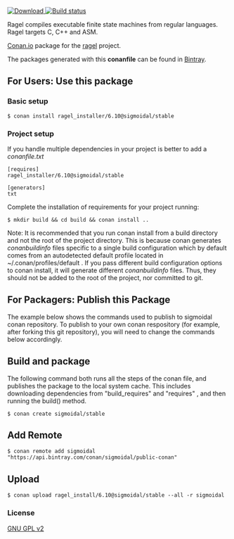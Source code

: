 [ ![Download](https://api.bintray.com/packages/sigmoidal/public-conan/ragel_installer%3Asigmoidal/images/download.svg?version=6.10%3Astable) ](https://bintray.com/sigmoidal/public-conan/ragel_installer%3Asigmoidal/6.10%3Astable/link)
[![Build status](https://ci.appveyor.com/api/projects/status/se14gom9yvuq9ps4?svg=true)](https://ci.appveyor.com/project/sigmoidal/conan-ragel_installer)

Ragel compiles executable finite state machines from regular languages. Ragel targets C, C++ and ASM. 

[Conan.io](https://conan.io) package for the [ragel](http://www.colm.net/open-source/ragel/) project.

The packages generated with this **conanfile** can be found in [Bintray](https://bintray.com/sigmoidal/public-conan/ragel_installer%3Asigmoidal).

## For Users: Use this package

### Basic setup

    $ conan install ragel_installer/6.10@sigmoidal/stable

### Project setup

If you handle multiple dependencies in your project is better to add a *conanfile.txt*

    [requires]
    ragel_installer/6.10@sigmoidal/stable

    [generators]
    txt

Complete the installation of requirements for your project running:

    $ mkdir build && cd build && conan install ..

Note: It is recommended that you run conan install from a build directory and not the root of the project directory.  This is because conan generates *conanbuildinfo* files specific to a single build configuration which by default comes from an autodetected default profile located in ~/.conan/profiles/default .  If you pass different build configuration options to conan install, it will generate different *conanbuildinfo* files.  Thus, they should not be added to the root of the project, nor committed to git.

## For Packagers: Publish this Package

The example below shows the commands used to publish to sigmoidal conan repository. To publish to your own conan respository (for example, after forking this git repository), you will need to change the commands below accordingly.

## Build and package

The following command both runs all the steps of the conan file, and publishes the package to the local system cache.  This includes downloading dependencies from "build_requires" and "requires" , and then running the build() method.

    $ conan create sigmoidal/stable

## Add Remote

	$ conan remote add sigmoidal "https://api.bintray.com/conan/sigmoidal/public-conan"

## Upload

    $ conan upload ragel_install/6.10@sigmoidal/stable --all -r sigmoidal

### License
[GNU GPL v2](https://www.gnu.org/licenses/old-licenses/gpl-2.0.en.html)
